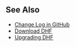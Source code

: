 ## See Also
- [Change Log in GitHub](https://github.com/marklogic/marklogic-data-hub/blob/master/CHANGELOG.md)
- [Download DHF](https://github.com/marklogic/marklogic-data-hub/releases/)
- [Upgrading DHF]({{site.baseurl}}/upgrade/)
